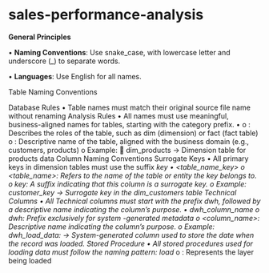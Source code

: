 # sales-performance-analysis

**General Principles** 

•	**Naming Conventions**: Use snake_case, with lowercase letter and underscore (_) to separate words.

•	**Languages**: Use English for all names.

Table Naming Conventions


Database Rules
•	Table names must match their original source file name without renaming 
Analysis Rules
•	All names must use meaningful, business-aligned names for tables, starting with the category prefix.
•	<category> <entity>
o	<category>: Describes the roles of the table, such as dim (dimension) or fact (fact table)
o	<entity>: Descriptive name of the table, aligned with the business domain (e.g., customers, products)
o	Example:
	dim_products → Dimension table for products data
Column Naming Conventions
Surrogate Keys 
•	All primary keys in dimension tables must use the suffix _key
•	<table_name_key>
o	<table_name>: Refers to the name of the table or entity the key belongs to.
o	_key: A suffix indicating that this column is a surrogate key.
o	Example: customer_key → Surrogate key in the dim_customers table
Technical Columns 
•	All Technical columns must start with the prefix dwh_, followed by a descriptive name indicating the column’s purpose.
•	dwh_column_name
o	dwh: Prefix exclusively for system -generated metadata
o	<column_name>: Descriptive name indicating the column’s purpose.
o	Example: dwh_load_data: → System-generated column used to store the date when the record was loaded. 
Stored Procedure 
•	All stored procedures used for loading data must follow the naming pattern: load_<layer>
o	<layer>: Represents the layer being loaded

